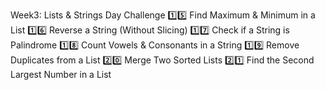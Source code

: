 Week3: Lists & Strings
Day	Challenge
1️⃣5️⃣	Find Maximum & Minimum in a List
1️⃣6️⃣	Reverse a String (Without Slicing)
1️⃣7️⃣	Check if a String is Palindrome
1️⃣8️⃣	Count Vowels & Consonants in a String
1️⃣9️⃣	Remove Duplicates from a List
2️⃣0️⃣	Merge Two Sorted Lists
2️⃣1️⃣	Find the Second Largest Number in a List